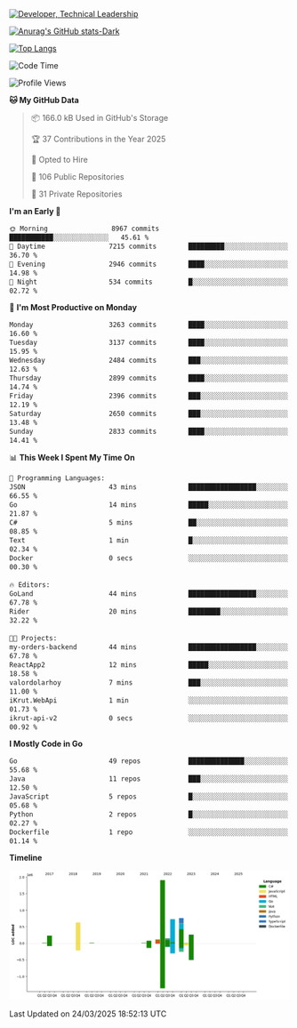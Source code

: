 <div>
  <a href="https://www.linkedin.com/in/arielpineiro/" target="_blank" rel="nofollow noopener noreferrer">
    <img src="https://img.shields.io/badge/-LinkedIn-%230077B5?style=for-the-badge&logo=linkedin&logoColor=white" alt="Developer, Technical Leadership" title="Ariel Piñeiro">
  </a>
</div>

[![Anurag's GitHub stats-Dark](https://github-readme-stats.vercel.app/api?username=arielsrv&show_icons=true&theme=dark#gh-dark-mode-only)](https://github.com/anuraghazra/github-readme-stats#gh-dark-mode-only)

[![Top Langs](https://github-readme-stats.vercel.app/api/top-langs/?username=arielsrv&layout=compact&langs_count=10&theme=dark#gh-dark-mode-only)](https://github.com/anuraghazra/github-readme-stats&theme=dark#gh-dark-mode-only)

<!--START_SECTION:waka-->
![Code Time](http://img.shields.io/badge/Code%20Time-1%2C173%20hrs%2025%20mins-blue)

![Profile Views](http://img.shields.io/badge/Profile%20Views-0-blue)

**🐱 My GitHub Data** 

> 📦 166.0 kB Used in GitHub's Storage 
 > 
> 🏆 37 Contributions in the Year 2025
 > 
> 💼 Opted to Hire
 > 
> 📜 106 Public Repositories 
 > 
> 🔑 31 Private Repositories 
 > 
**I'm an Early 🐤** 

```text
🌞 Morning                8967 commits        ███████████░░░░░░░░░░░░░░   45.61 % 
🌆 Daytime                7215 commits        █████████░░░░░░░░░░░░░░░░   36.70 % 
🌃 Evening                2946 commits        ████░░░░░░░░░░░░░░░░░░░░░   14.98 % 
🌙 Night                  534 commits         █░░░░░░░░░░░░░░░░░░░░░░░░   02.72 % 
```
📅 **I'm Most Productive on Monday** 

```text
Monday                   3263 commits        ████░░░░░░░░░░░░░░░░░░░░░   16.60 % 
Tuesday                  3137 commits        ████░░░░░░░░░░░░░░░░░░░░░   15.95 % 
Wednesday                2484 commits        ███░░░░░░░░░░░░░░░░░░░░░░   12.63 % 
Thursday                 2899 commits        ████░░░░░░░░░░░░░░░░░░░░░   14.74 % 
Friday                   2396 commits        ███░░░░░░░░░░░░░░░░░░░░░░   12.19 % 
Saturday                 2650 commits        ███░░░░░░░░░░░░░░░░░░░░░░   13.48 % 
Sunday                   2833 commits        ████░░░░░░░░░░░░░░░░░░░░░   14.41 % 
```


📊 **This Week I Spent My Time On** 

```text
💬 Programming Languages: 
JSON                     43 mins             █████████████████░░░░░░░░   66.55 % 
Go                       14 mins             █████░░░░░░░░░░░░░░░░░░░░   21.87 % 
C#                       5 mins              ██░░░░░░░░░░░░░░░░░░░░░░░   08.85 % 
Text                     1 min               █░░░░░░░░░░░░░░░░░░░░░░░░   02.34 % 
Docker                   0 secs              ░░░░░░░░░░░░░░░░░░░░░░░░░   00.30 % 

🔥 Editors: 
GoLand                   44 mins             █████████████████░░░░░░░░   67.78 % 
Rider                    20 mins             ████████░░░░░░░░░░░░░░░░░   32.22 % 

🐱‍💻 Projects: 
my-orders-backend        44 mins             █████████████████░░░░░░░░   67.78 % 
ReactApp2                12 mins             █████░░░░░░░░░░░░░░░░░░░░   18.58 % 
valordolarhoy            7 mins              ███░░░░░░░░░░░░░░░░░░░░░░   11.00 % 
iKrut.WebApi             1 min               ░░░░░░░░░░░░░░░░░░░░░░░░░   01.73 % 
ikrut-api-v2             0 secs              ░░░░░░░░░░░░░░░░░░░░░░░░░   00.92 % 
```

**I Mostly Code in Go** 

```text
Go                       49 repos            ██████████████░░░░░░░░░░░   55.68 % 
Java                     11 repos            ███░░░░░░░░░░░░░░░░░░░░░░   12.50 % 
JavaScript               5 repos             █░░░░░░░░░░░░░░░░░░░░░░░░   05.68 % 
Python                   2 repos             █░░░░░░░░░░░░░░░░░░░░░░░░   02.27 % 
Dockerfile               1 repo              ░░░░░░░░░░░░░░░░░░░░░░░░░   01.14 % 
```



**Timeline**

![Lines of Code chart](https://raw.githubusercontent.com/arielsrv/arielsrv/main/assets/bar_graph.png)


 Last Updated on 24/03/2025 18:52:13 UTC
<!--END_SECTION:waka-->
